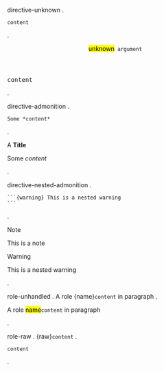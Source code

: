 directive-unknown
.
```{unknown} argument
content
```
.
<aside class="directive-unhandled">
<header><mark>unknown</mark><code> argument</code></header>
<pre>content
</pre></aside>
.

directive-admonition
.
```{admonition} A **Title**
Some *content*
```
.
<aside class="admonition "><div class="admonition-title">A <strong>Title</strong></div><div class="admonition-body"><p>Some <em>content</em></p>
<div></aside>
.

directive-nested-admonition
.
````{note} This is a note
```{warning} This is a nested warning
```
````
.
<aside class="admonition note"><div class="admonition-title">Note</div><div class="admonition-body"><p>This is a note</p>
<aside class="admonition warning"><div class="admonition-title">Warning</div><div class="admonition-body"><p>This is a nested warning</p>
<div></aside><div></aside>
.

role-unhandled
.
A role {name}`content` in paragraph
.
<p>A role <span class="role-unhandled"><mark>name</mark><code>content</code></span> in paragraph</p>
.

role-raw
.
{raw}`content`
.
<p><code>content</code></p>
.
